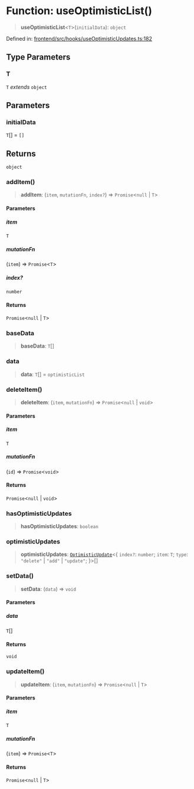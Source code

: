 # Function: useOptimisticList()

> **useOptimisticList**\<`T`\>(`initialData`): `object`

Defined in: [frontend/src/hooks/useOptimisticUpdates.ts:182](https://github.com/lsendel/sass/blob/ca8b2b87627589617e0de57047e1f50d53e78078/frontend/src/hooks/useOptimisticUpdates.ts#L182)

## Type Parameters

### T

`T` *extends* `object`

## Parameters

### initialData

`T`[] = `[]`

## Returns

`object`

### addItem()

> **addItem**: (`item`, `mutationFn`, `index?`) => `Promise`\<`null` \| `T`\>

#### Parameters

##### item

`T`

##### mutationFn

(`item`) => `Promise`\<`T`\>

##### index?

`number`

#### Returns

`Promise`\<`null` \| `T`\>

### baseData

> **baseData**: `T`[]

### data

> **data**: `T`[] = `optimisticList`

### deleteItem()

> **deleteItem**: (`item`, `mutationFn`) => `Promise`\<`null` \| `void`\>

#### Parameters

##### item

`T`

##### mutationFn

(`id`) => `Promise`\<`void`\>

#### Returns

`Promise`\<`null` \| `void`\>

### hasOptimisticUpdates

> **hasOptimisticUpdates**: `boolean`

### optimisticUpdates

> **optimisticUpdates**: [`OptimisticUpdate`](../interfaces/OptimisticUpdate.md)\<\{ `index?`: `number`; `item`: `T`; `type`: `"delete"` \| `"add"` \| `"update"`; \}\>[]

### setData()

> **setData**: (`data`) => `void`

#### Parameters

##### data

`T`[]

#### Returns

`void`

### updateItem()

> **updateItem**: (`item`, `mutationFn`) => `Promise`\<`null` \| `T`\>

#### Parameters

##### item

`T`

##### mutationFn

(`item`) => `Promise`\<`T`\>

#### Returns

`Promise`\<`null` \| `T`\>
